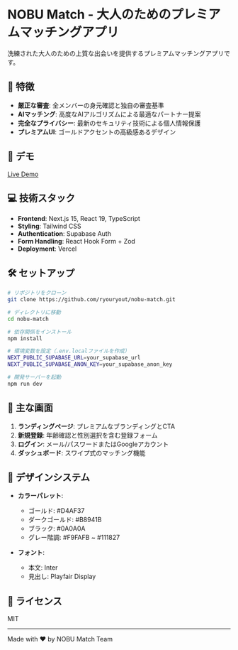 # NOBU Match - 大人のためのプレミアムマッチングアプリ

洗練された大人のための上質な出会いを提供するプレミアムマッチングアプリです。

## 🌟 特徴

- **厳正な審査**: 全メンバーの身元確認と独自の審査基準
- **AIマッチング**: 高度なAIアルゴリズムによる最適なパートナー提案
- **完全なプライバシー**: 最新のセキュリティ技術による個人情報保護
- **プレミアムUI**: ゴールドアクセントの高級感あるデザイン

## 🚀 デモ

[Live Demo](https://nobu-match.vercel.app/)

## 💻 技術スタック

- **Frontend**: Next.js 15, React 19, TypeScript
- **Styling**: Tailwind CSS
- **Authentication**: Supabase Auth
- **Form Handling**: React Hook Form + Zod
- **Deployment**: Vercel

## 🛠️ セットアップ

```bash
# リポジトリをクローン
git clone https://github.com/ryouryout/nobu-match.git

# ディレクトリに移動
cd nobu-match

# 依存関係をインストール
npm install

# 環境変数を設定（.env.localファイルを作成）
NEXT_PUBLIC_SUPABASE_URL=your_supabase_url
NEXT_PUBLIC_SUPABASE_ANON_KEY=your_supabase_anon_key

# 開発サーバーを起動
npm run dev
```

## 📱 主な画面

1. **ランディングページ**: プレミアムなブランディングとCTA
2. **新規登録**: 年齢確認と性別選択を含む登録フォーム
3. **ログイン**: メール/パスワードまたはGoogleアカウント
4. **ダッシュボード**: スワイプ式のマッチング機能

## 🎨 デザインシステム

- **カラーパレット**:
  - ゴールド: #D4AF37
  - ダークゴールド: #B8941B
  - ブラック: #0A0A0A
  - グレー階調: #F9FAFB ~ #111827

- **フォント**:
  - 本文: Inter
  - 見出し: Playfair Display

## 📄 ライセンス

MIT

---

Made with ❤️ by NOBU Match Team
